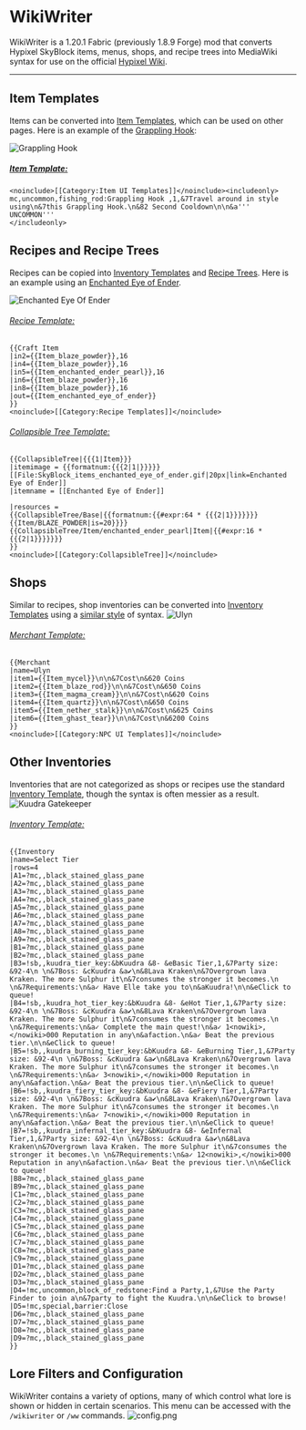 # WikiWriter
WikiWriter is a 1.20.1 Fabric (previously 1.8.9 Forge) mod that converts Hypixel SkyBlock items, menus, shops, and recipe trees into MediaWiki syntax for use on the official [Hypixel Wiki](https://wiki.hypixel.net).

----

## Item Templates
Items can be converted into [Item Templates](https://wiki.hypixel.net/Category:Item_UI_Templates), which can be used on other pages. Here is an example of the [Grappling Hook](https://wiki.hypixel.net/Grappling_Hook):

![Grappling Hook](src/main/resources/assets/wikiwriter/grappling_hook.png)
##### [Item Template:](https://wiki.hypixel.net/Category:Item_UI_Templates)
```
<noinclude>[[Category:Item UI Templates]]</noinclude><includeonly>
mc,uncommon,fishing_rod:Grappling Hook ,1,&7Travel around in style using\n&7this Grappling Hook.\n&82 Second Cooldown\n\n&a''' UNCOMMON'''
</includeonly>
```

## Recipes and Recipe Trees
Recipes can be copied into [Inventory Templates](https://wiki.hypixel.net/Template:Craft_Item) and [Recipe Trees](https://wiki.hypixel.net/Template:CollapsibleTree). Here is an example using an [Enchanted Eye of Ender](https://wiki.hypixel.net/Enchanted_Eye_Of_Ender).

![Enchanted Eye Of Ender](src/main/resources/assets/wikiwriter/enchanted_eye_of_ender_recipe.png)
###### [Recipe Template:](https://wiki.hypixel.net/Template:Craft_Item)
```
{{Craft Item
|in2={{Item_blaze_powder}},16
|in4={{Item_blaze_powder}},16
|in5={{Item_enchanted_ender_pearl}},16
|in6={{Item_blaze_powder}},16
|in8={{Item_blaze_powder}},16
|out={{Item_enchanted_eye_of_ender}}
}}
<noinclude>[[Category:Recipe Templates]]</noinclude>
```
###### [Collapsible Tree Template:](https://wiki.hypixel.net/Template:CollapsibleTree)
```
{{CollapsibleTree|{{{1|Item}}}
|itemimage = {{formatnum:{{{2|1|}}}}} [[File:SkyBlock_items_enchanted_eye_of_ender.gif|20px|link=Enchanted Eye of Ender]]
|itemname = [[Enchanted Eye of Ender]]

|resources = 
{{CollapsibleTree/Base|{{formatnum:{{#expr:64 * {{{2|1}}}}}}} {{Item/BLAZE_POWDER|is=20}}}}
{{CollapsibleTree/Item/enchanted_ender_pearl|Item|{{#expr:16 * {{{2|1}}}}}}}
}}
<noinclude>[[Category:CollapsibleTree]]</noinclude>
```

## Shops
Similar to recipes, shop inventories can be converted into [Inventory Templates](https://wiki.hypixel.net/Category:NPC_UI_Templates) using a [similar style](https://wiki.hypixel.net/Template:Merchant) of syntax.
![Ulyn](src/main/resources/assets/wikiwriter/ulyn.png)
###### [Merchant Template:](https://wiki.hypixel.net/Template:Merchant)
```
{{Merchant
|name=Ulyn
|item1={{Item_mycel}}\n\n&7Cost\n&620 Coins
|item2={{Item_blaze_rod}}\n\n&7Cost\n&650 Coins
|item3={{Item_magma_cream}}\n\n&7Cost\n&620 Coins
|item4={{Item_quartz}}\n\n&7Cost\n&650 Coins
|item5={{Item_nether_stalk}}\n\n&7Cost\n&625 Coins
|item6={{Item_ghast_tear}}\n\n&7Cost\n&6200 Coins
}}
<noinclude>[[Category:NPC UI Templates]]</noinclude>
```

## Other Inventories
Inventories that are not categorized as shops or recipes use the standard [Inventory Template](https://wiki.hypixel.net/Template:Inventory), though the syntax is often messier as a result.
![Kuudra Gatekeeper](src/main/resources/assets/wikiwriter/kuudra_gatekeeper.png)
###### [Inventory Template:](https://wiki.hypixel.net/Template:Inventory)
```
{{Inventory
|name=Select Tier
|rows=4
|A1=?mc,,black_stained_glass_pane
|A2=?mc,,black_stained_glass_pane
|A3=?mc,,black_stained_glass_pane
|A4=?mc,,black_stained_glass_pane
|A5=?mc,,black_stained_glass_pane
|A6=?mc,,black_stained_glass_pane
|A7=?mc,,black_stained_glass_pane
|A8=?mc,,black_stained_glass_pane
|A9=?mc,,black_stained_glass_pane
|B1=?mc,,black_stained_glass_pane
|B2=?mc,,black_stained_glass_pane
|B3=!sb,,kuudra_tier_key:&bKuudra &8- &eBasic Tier,1,&7Party size: &92-4\n \n&7Boss: &cKuudra &a✔\n&8Lava Kraken\n&7Overgrown lava Kraken. The more Sulphur it\n&7consumes the stronger it becomes.\n \n&7Requirements:\n&a✓ Have Elle take you to\n&aKuudra!\n\n&eClick to queue!
|B4=!sb,,kuudra_hot_tier_key:&bKuudra &8- &eHot Tier,1,&7Party size: &92-4\n \n&7Boss: &cKuudra &a✔\n&8Lava Kraken\n&7Overgrown lava Kraken. The more Sulphur it\n&7consumes the stronger it becomes.\n \n&7Requirements:\n&a✓ Complete the main quest!\n&a✓ 1<nowiki>,</nowiki>000 Reputation in any\n&afaction.\n&a✓ Beat the previous tier.\n\n&eClick to queue!
|B5=!sb,,kuudra_burning_tier_key:&bKuudra &8- &eBurning Tier,1,&7Party size: &92-4\n \n&7Boss: &cKuudra &a✔\n&8Lava Kraken\n&7Overgrown lava Kraken. The more Sulphur it\n&7consumes the stronger it becomes.\n \n&7Requirements:\n&a✓ 3<nowiki>,</nowiki>000 Reputation in any\n&afaction.\n&a✓ Beat the previous tier.\n\n&eClick to queue!
|B6=!sb,,kuudra_fiery_tier_key:&bKuudra &8- &eFiery Tier,1,&7Party size: &92-4\n \n&7Boss: &cKuudra &a✔\n&8Lava Kraken\n&7Overgrown lava Kraken. The more Sulphur it\n&7consumes the stronger it becomes.\n \n&7Requirements:\n&a✓ 7<nowiki>,</nowiki>000 Reputation in any\n&afaction.\n&a✓ Beat the previous tier.\n\n&eClick to queue!
|B7=!sb,,kuudra_infernal_tier_key:&bKuudra &8- &eInfernal Tier,1,&7Party size: &92-4\n \n&7Boss: &cKuudra &a✔\n&8Lava Kraken\n&7Overgrown lava Kraken. The more Sulphur it\n&7consumes the stronger it becomes.\n \n&7Requirements:\n&a✓ 12<nowiki>,</nowiki>000 Reputation in any\n&afaction.\n&a✓ Beat the previous tier.\n\n&eClick to queue!
|B8=?mc,,black_stained_glass_pane
|B9=?mc,,black_stained_glass_pane
|C1=?mc,,black_stained_glass_pane
|C2=?mc,,black_stained_glass_pane
|C3=?mc,,black_stained_glass_pane
|C4=?mc,,black_stained_glass_pane
|C5=?mc,,black_stained_glass_pane
|C6=?mc,,black_stained_glass_pane
|C7=?mc,,black_stained_glass_pane
|C8=?mc,,black_stained_glass_pane
|C9=?mc,,black_stained_glass_pane
|D1=?mc,,black_stained_glass_pane
|D2=?mc,,black_stained_glass_pane
|D3=?mc,,black_stained_glass_pane
|D4=!mc,uncommon,block_of_redstone:Find a Party,1,&7Use the Party Finder to join a\n&7party to fight the Kuudra.\n\n&eClick to browse!
|D5=!mc,special,barrier:Close
|D6=?mc,,black_stained_glass_pane
|D7=?mc,,black_stained_glass_pane
|D8=?mc,,black_stained_glass_pane
|D9=?mc,,black_stained_glass_pane
}}
```

## Lore Filters and Configuration
WikiWriter contains a variety of options, many of which control what lore is shown or hidden in certain scenarios. This menu can be accessed with the `/wikiwriter` or `/ww` commands.
![config.png](src/main/resources/assets/wikiwriter/config.png)